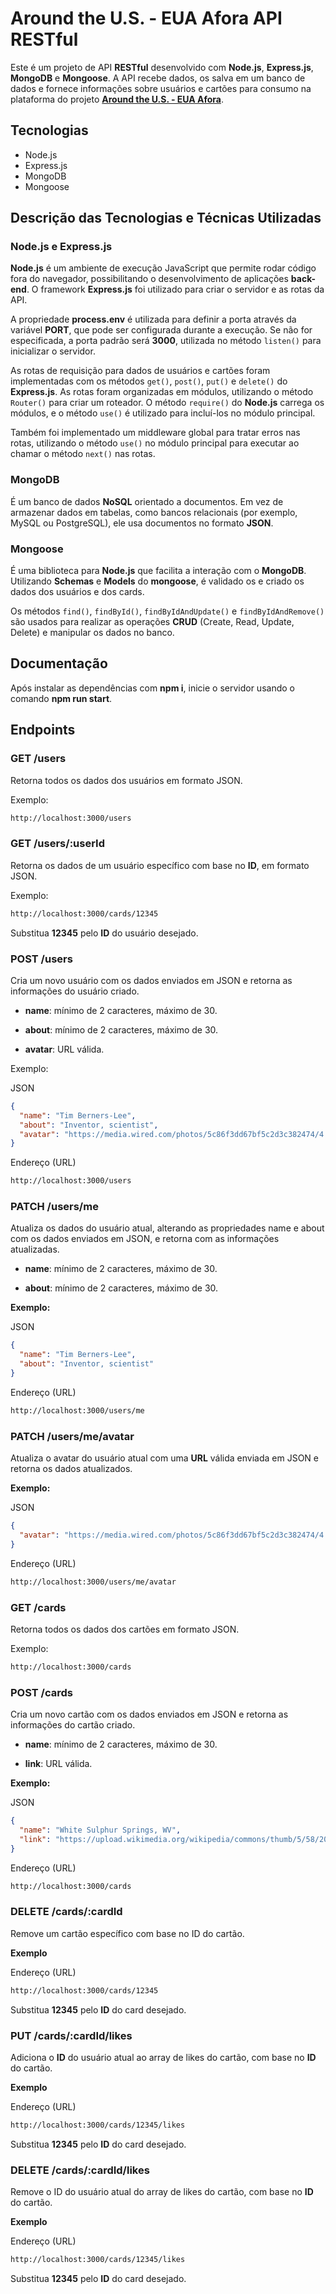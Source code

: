 # Around the U.S. - EUA Afora API RESTful

Este é um projeto de API **RESTful** desenvolvido com **Node.js**, **Express.js**, **MongoDB** e **Mongoose**. A API recebe dados, os salva em um banco de dados e fornece informações sobre usuários e cartões para consumo na plataforma do projeto **[Around the U.S. - EUA Afora](https://github.com/Vinimello90/web_project_around_react#readme)**.

## Tecnologias

- Node.js
- Express.js
- MongoDB
- Mongoose

## Descrição das Tecnologias e Técnicas Utilizadas

### Node.js e Express.js

**Node.js** é um ambiente de execução JavaScript que permite rodar código fora do navegador, possibilitando o desenvolvimento de aplicações **back-end**. O framework **Express.js** foi utilizado para criar o servidor e as rotas da API.

A propriedade **process.env** é utilizada para definir a porta através da variável **PORT**, que pode ser configurada durante a execução. Se não for especificada, a porta padrão será **3000**, utilizada no método `listen()` para inicializar o servidor.

As rotas de requisição para dados de usuários e cartões foram implementadas com os métodos `get()`, `post()`, `put()` e `delete()` do **Express.js**. As rotas foram organizadas em módulos, utilizando o método `Router()` para criar um roteador. O método `require()` do **Node.js** carrega os módulos, e o método `use()` é utilizado para incluí-los no módulo principal.

Também foi implementado um middleware global para tratar erros nas rotas, utilizando o método `use()` no módulo principal para executar ao chamar o método `next()` nas rotas.

### MongoDB

É um banco de dados **NoSQL** orientado a documentos. Em vez de armazenar dados em tabelas, como bancos relacionais (por exemplo, MySQL ou PostgreSQL), ele usa documentos no formato **JSON**.

### Mongoose

É uma biblioteca para **Node.js** que facilita a interação com o **MongoDB**. Utilizando **Schemas** e **Models** do **mongoose**, é validado os e criado os dados dos usuários e dos cards.

Os métodos `find()`, `findById()`, `findByIdAndUpdate()` e `findByIdAndRemove()` são usados para realizar as operações **CRUD** (Create, Read, Update, Delete) e manipular os dados no banco.

## Documentação

Após instalar as dependências com **npm i**, inicie o servidor usando o comando **npm run start**.

## Endpoints

### GET /users

Retorna todos os dados dos usuários em formato JSON.

Exemplo:

```bash
http://localhost:3000/users
```

### GET /users/:userId

Retorna os dados de um usuário específico com base no **ID**, em formato JSON.

Exemplo:

```bash
http://localhost:3000/cards/12345
```

Substitua **12345** pelo **ID** do usuário desejado.

### POST /users

Cria um novo usuário com os dados enviados em JSON e retorna as informações do usuário criado.

- **name**: mínimo de 2 caracteres, máximo de 30.

- **about**: mínimo de 2 caracteres, máximo de 30.

- **avatar**: URL válida.

Exemplo:

JSON

```json
{
  "name": "Tim Berners-Lee",
  "about": "Inventor, scientist",
  "avatar": "https://media.wired.com/photos/5c86f3dd67bf5c2d3c382474/4:3/w_2400,h_1800,c_limit/TBL-RTX6HE9J-(1).jpg"
}
```

Endereço (URL)

```bash
http://localhost:3000/users
```

### PATCH /users/me

Atualiza os dados do usuário atual, alterando as propriedades name e about com os dados enviados em JSON, e retorna com as informações atualizadas.

- **name**: mínimo de 2 caracteres, máximo de 30.

- **about**: mínimo de 2 caracteres, máximo de 30.

**Exemplo:**

JSON

```json
{
  "name": "Tim Berners-Lee",
  "about": "Inventor, scientist"
}
```

Endereço (URL)

```bash
http://localhost:3000/users/me
```

### PATCH /users/me/avatar

Atualiza o avatar do usuário atual com uma **URL** válida enviada em JSON e retorna os dados atualizados.

**Exemplo:**

JSON

```json
{
  "avatar": "https://media.wired.com/photos/5c86f3dd67bf5c2d3c382474/4:3/w_2400,h_1800,c_limit/TBL-RTX6HE9J-(1).jpg"
}
```

Endereço (URL)

```bash
http://localhost:3000/users/me/avatar
```

### GET /cards

Retorna todos os dados dos cartões em formato JSON.

Exemplo:

```bash
http://localhost:3000/cards
```

### POST /cards

Cria um novo cartão com os dados enviados em JSON e retorna as informações do cartão criado.

- **name**: mínimo de 2 caracteres, máximo de 30.

- **link**: URL válida.

**Exemplo:**

JSON

```json
{
  "name": "White Sulphur Springs, WV",
  "link": "https://upload.wikimedia.org/wikipedia/commons/thumb/5/58/2008-0831-TheGreenbrier-North.jpg/1024px-2008-0831-TheGreenbrier-North.jpg"
}
```

Endereço (URL)

```bash
http://localhost:3000/cards
```

### DELETE /cards/:cardId

Remove um cartão específico com base no ID do cartão.

**Exemplo**

Endereço (URL)

```bash
http://localhost:3000/cards/12345
```

Substitua **12345** pelo **ID** do card desejado.

### PUT /cards/:cardId/likes

Adiciona o **ID** do usuário atual ao array de likes do cartão, com base no **ID** do cartão.

**Exemplo**

Endereço (URL)

```bash
http://localhost:3000/cards/12345/likes
```

Substitua **12345** pelo **ID** do card desejado.

### DELETE /cards/:cardId/likes

Remove o ID do usuário atual do array de likes do cartão, com base no **ID** do cartão.

**Exemplo**

Endereço (URL)

```bash
http://localhost:3000/cards/12345/likes
```

Substitua **12345** pelo **ID** do card desejado.
